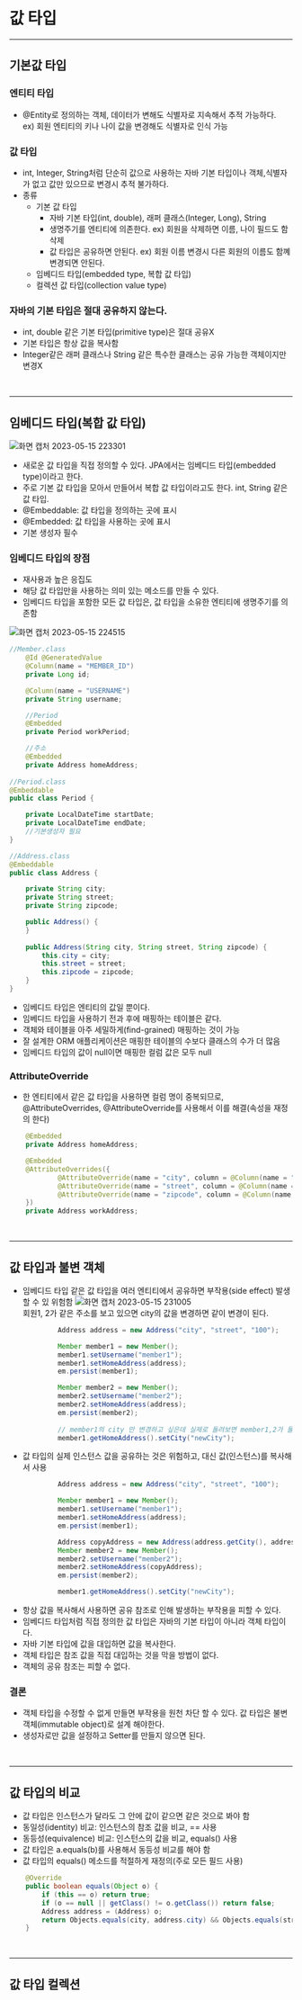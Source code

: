 # 값 타입

___
## 기본값 타입

### 엔티티 타입
- @Entity로 정의하는 객체, 데이터가 변해도 식별자로 지속해서 추적 가능하다.   
ex) 회원 엔티티의 키나 나이 값을 변경해도 식별자로 인식 가능

### 값 타입
- int, Integer, String처럼 단순히 값으로 사용하는 자바 기본 타입이나 객체,식별자가 없고 값만 있으므로 변경시 추적 불가하다.   
- 종류
  - 기본 값 타입
    - 자바 기본 타입(int, double), 래퍼 클래스(Integer, Long), String
    - 생명주기를 엔티티에 의존한다. ex) 회원을 삭제하면 이름, 나이 필드도 함 삭제
    - 값 타입은 공유하면 안된다. ex) 회원 이름 변경시 다른 회원의 이름도 함꼐 변경되면 안된다.
  - 임베디드 타입(embedded type, 복합 값 타입)
  - 컬렉션 값 타입(collection value type)

### 자바의 기본 타입은 절대 공유하지 않는다.
* int, double 같은 기본 타입(primitive type)은 절대 공유X
* 기본 타입은 항상 값을 복사함
* Integer같은 래퍼 클래스나 String 같은 특수한 클래스는 공유 가능한 객체이지만 변경X

<br>

___
## 임베디드 타입(복합 값 타입)

![화면 캡처 2023-05-15 223301](https://github.com/xognstl/JPA1/assets/48784785/3a0b5df8-b21a-4019-9d8c-5dc497fb4079)

- 새로운 값 타입을 직접 정의할 수 있다. JPA에서는 임베디드 타입(embedded type)이라고 한다.
- 주로 기본 값 타입을 모아서 만들어서 복합 값 타입이라고도 한다. int, String 같은 값 타입.
- @Embeddable: 값 타입을 정의하는 곳에 표시
- @Embedded: 값 타입을 사용하는 곳에 표시
- 기본 생성자 필수

### 임베디드 타입의 장점
- 재사용과 높은 응집도
- 해당 값 타입만을 사용하는 의미 있는 메소드를 만들 수 있다.
- 임베디드 타입을 포함한 모든 값 타입은, 값 타입을 소유한 엔티티에 생명주기를 의존함

![화면 캡처 2023-05-15 224515](https://github.com/xognstl/JPA1/assets/48784785/9d917646-b308-49fc-9603-7d3999b71d98)

```java
//Member.class
    @Id @GeneratedValue
    @Column(name = "MEMBER_ID")
    private Long id;

    @Column(name = "USERNAME")
    private String username;

    //Period
    @Embedded
    private Period workPeriod;

    //주소
    @Embedded
    private Address homeAddress;
    
//Period.class
@Embeddable
public class Period {

    private LocalDateTime startDate;
    private LocalDateTime endDate;
    //기본생성자 필요
}

//Address.class
@Embeddable
public class Address {

    private String city;
    private String street;
    private String zipcode;

    public Address() {
    }
    
    public Address(String city, String street, String zipcode) {
        this.city = city;
        this.street = street;
        this.zipcode = zipcode;
    }    
}    
```

- 임베디드 타입은 엔티티의 값일 뿐이다.
- 임베디드 타입을 사용하기 전과 후에 매핑하는 테이블은 같다.
- 객체와 테이블을 아주 세밀하게(find-grained) 매핑하는 것이 가능
- 잘 설계한 ORM 애플리케이션은 매핑한 테이블의 수보다 클래스의 수가 더 많음
- 임베디드 타입의 값이 null이면 매핑한 컬럼 값은 모두 null

### AttributeOverride
- 한 엔티티에서 같은 값 타입을 사용하면 컬럼 명이 중복되므로, @AttributeOverrides, @AttributeOverride를 사용해서 이를 해결(속성을 재정의 한다)

```java
    @Embedded
    private Address homeAddress;

    @Embedded
    @AttributeOverrides({
            @AttributeOverride(name = "city", column = @Column(name = "WORK_CITY")),
            @AttributeOverride(name = "street", column = @Column(name = "WORK_STREET")),
            @AttributeOverride(name = "zipcode", column = @Column(name = "WORK_ZIPCODE"))
    })
    private Address workAddress;
```

<br>

___
## 값 타입과 불변 객체

- 임베디드 타입 같은 값 타입을 여러 엔티티에서 공유하면 부작용(side effect) 발생할 수 있 위험함
![화면 캡처 2023-05-15 231005](https://github.com/xognstl/JPA1/assets/48784785/7dca8a8f-3703-4b0b-9297-5f47f0a7025a)   
회원1, 2가 같은 주소를 보고 있으면 city의 값을 변경하면 같이 변경이 된다.


```java
            Address address = new Address("city", "street", "100");

            Member member1 = new Member();
            member1.setUsername("member1");
            member1.setHomeAddress(address);
            em.persist(member1);

            Member member2 = new Member();
            member2.setUsername("member2");
            member2.setHomeAddress(address);
            em.persist(member2);
            
            // member1의 city 만 변경하고 싶은데 실제로 돌려보면 member1,2가 둘다 변경된다.
            member1.getHomeAddress().setCity("newCity");  
```

* 값 타입의 실제 인스턴스 값을 공유하는 것은 위험하고, 대신 값(인스턴스)를 복사해서 사용

```java
            Address address = new Address("city", "street", "100");

            Member member1 = new Member();
            member1.setUsername("member1");
            member1.setHomeAddress(address);
            em.persist(member1);

            Address copyAddress = new Address(address.getCity(), address.getStreet(), address.getStreet());
            Member member2 = new Member();
            member2.setUsername("member2");
            member2.setHomeAddress(copyAddress);
            em.persist(member2);

            member1.getHomeAddress().setCity("newCity");
```

- 항상 값을 복사해서 사용하면 공유 참조로 인해 발생하는 부작용을 피할 수 있다. 
- 임베디드 타입처럼 직접 정의한 값 타입은 자바의 기본 타입이 아니라 객체 타입이다. 
- 자바 기본 타입에 값을 대입하면 값을 복사한다.
- 객체 타입은 참조 값을 직접 대입하는 것을 막을 방법이 없다.
- 객체의 공유 참조는 피할 수 없다.

### 결론
- 객체 타입을 수정할 수 없게 만들면 부작용을 원천 차단 할 수 있다. 값 타입은 불변 객체(immutable object)로 설계 해야한다.
- 생성자로만 값을 설정하고 Setter를 만들지 않으면 된다.


<br>

___
## 값 타입의 비교
- 값 타입은 인스턴스가 달라도 그 안에 값이 같으면 같은 것으로 봐야 함
- 동일성(identity) 비교: 인스턴스의 참조 값을 비교, == 사용
- 동등성(equivalence) 비교: 인스턴스의 값을 비교, equals() 사용
- 값 타입은 a.equals(b)를 사용해서 동등성 비교를 해야 함
- 값 타입의 equals() 메소드를 적절하게 재정의(주로 모든 필드 사용)

```java
    @Override
    public boolean equals(Object o) {
        if (this == o) return true;
        if (o == null || getClass() != o.getClass()) return false;
        Address address = (Address) o;
        return Objects.equals(city, address.city) && Objects.equals(street, address.street) && Objects.equals(zipcode, address.zipcode);
    }
```

<br>

___
## 값 타입 컬렉션
